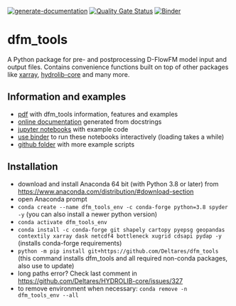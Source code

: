 [![generate-documentation](https://github.com/Deltares/dfm_tools/actions/workflows/generate-documentation.yml/badge.svg)](https://github.com/Deltares/dfm_tools/actions/workflows/generate-documentation.yml)
[![Quality Gate Status](https://sonarcloud.io/api/project_badges/measure?project=Deltares_dfm_tools&metric=alert_status)](https://sonarcloud.io/summary/new_code?id=Deltares_dfm_tools)
[![Binder](https://mybinder.org/badge_logo.svg)](https://mybinder.org/v2/gh/Deltares/dfm_tools/HEAD)

dfm_tools
=========

A Python package for pre- and postprocessing D-FlowFM model input and output files. Contains convenience functions built on top of other packages like [xarray](https://github.com/pydata/xarray), [hydrolib-core](https://github.com/Deltares/HYDROLIB-core) and many more.

Information and examples
--------
- [pdf](https://nbviewer.org/github/Deltares/dfm_tools/raw/pptx/docs/dfm_tools.pdf?flush_cache=true) with dfm_tools information, features and examples
- [online documentation](https://htmlpreview.github.io/?https://github.com/Deltares/dfm_tools/blob/main/docs/dfm_tools/index.html) generated from docstrings
- [jupyter notebooks](https://github.com/Deltares/dfm_tools/blob/main/notebooks) with example code
- [use binder](https://mybinder.org/v2/gh/Deltares/dfm_tools/HEAD) to run these notebooks interactively (loading takes a while)
- [github folder](https://github.com/Deltares/dfm_tools/tree/main/tests/examples) with more example scripts


Installation
--------
- download and install Anaconda 64 bit (with Python 3.8 or later) from https://www.anaconda.com/distribution/#download-section
- open Anaconda prompt
- ``conda create --name dfm_tools_env -c conda-forge python=3.8 spyder -y`` (you can also install a newer python version)
- ``conda activate dfm_tools_env``
- ``conda install -c conda-forge git shapely cartopy pyepsg geopandas contextily xarray dask netcdf4 bottleneck xugrid cdsapi pydap -y`` (installs conda-forge requirements)
- ``python -m pip install git+https://github.com/Deltares/dfm_tools`` (this command installs dfm_tools and all required non-conda packages, also use to update)
- long paths error? Check last comment in https://github.com/Deltares/HYDROLIB-core/issues/327
- to remove environment when necessary: ``conda remove -n dfm_tools_env --all``
